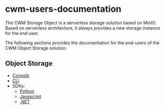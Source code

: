 # cwm-users-documentation

The CWM Storage Object is a serverless storage solution based on MinIO. Based on
serverless architecture, it always provides a new storage instance for the end
user.

The following sections provides the documentation for the end-users of the CWM
Object Storage solution:

## Object Storage

- [Console](objectstorage/console.md)
- [CLI](objectstorage/cli.md)
- SDKs:
  - [Python](objectstorage/sdk-python.md)
  - [Javascript](objectstorage/sdk-javascript.md)
  - [.NET](objectstorage/sdk-dotnet.md)
